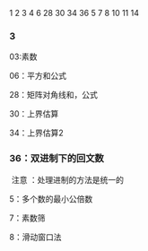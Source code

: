 1 2 3 4 6 28 30 34 36 5 7 8 10 11 14

### 3

03:素数

06：平方和公式

28：矩阵对角线和，公式

30：上界估算

34：上界估算2

### 36：双进制下的回文数

​	注意 ：处理进制的方法是统一的

5：多个数的最小公倍数

7：素数筛

8：滑动窗口法